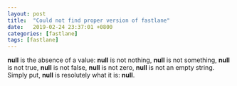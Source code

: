 ```yaml
---
layout: post
title:  "Could not find proper version of fastlane"
date:   2019-02-24 23:37:01 +0800
categories: [fastlane]
tags: [fastlane]
---
```

**null** is the absence of a value: **null** is not nothing, **null** is not something, **null** is not true, **null** is not false, **null** is not zero, **null** is not an empty string. Simply put, **null** is resolutely what it is: **null**.  



[jekyll-docs]: https://jekyllrb.com/docs/home
[jekyll-gh]:   https://github.com/jekyll/jekyll
[jekyll-talk]: https://talk.jekyllrb.com/
